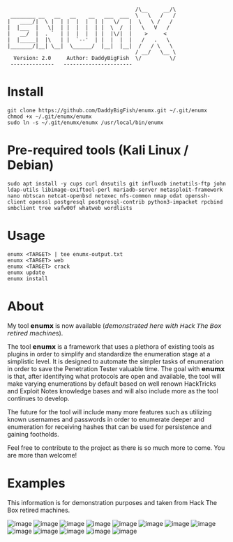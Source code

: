 ```
                                         /\__     __/\
 ________ __   __   __    __   ___  ___  \   \   /   /
|   ____/|  \ |  | |  |  |  | |   \/   |  \   \ /   /
|  |___  |   \|  | |  |  |  | |  \  /  |   \   V   /
|   __/  |  . `  | |  |  |  | |  |\/|  |    >     <
|  |_____|  |\   | |  `--'  | |  |  |  |   /   .   \
|_______/|__| \__|  \______/  |__|  |__|  /   / \   \
                                         / __/   \__ \
  Version: 2.0     Author: DaddyBigFish  \/         \/
 --------------   ----------------------
```
# Install
```
git clone https://github.com/DaddyBigFish/enumx.git ~/.git/enumx
chmod +x ~/.git/enumx/enumx
sudo ln -s ~/.git/enumx/enumx /usr/local/bin/enumx
```
# Pre-required tools (Kali Linux / Debian)
```
sudo apt install -y cups curl dnsutils git influxdb inetutils-ftp john ldap-utils libimage-exiftool-perl mariadb-server metasploit-framework nano nbtscan netcat-openbsd netexec nfs-common nmap odat openssh-client openssl postgresql postgresql-contrib python3-impacket rpcbind smbclient tree wafw00f whatweb wordlists
```
# Usage
```
enumx <TARGET> | tee enumx-output.txt
enumx <TARGET> web
enumx <TARGET> crack
enumx update
enumx install
```
# About
My tool 𝗲𝗻𝘂𝗺𝘅 is now available (𝘥𝘦𝘮𝘰𝘯𝘴𝘵𝘳𝘢𝘵𝘦𝘥 𝘩𝘦𝘳𝘦 𝘸𝘪𝘵𝘩 𝘏𝘢𝘤𝘬 𝘛𝘩𝘦 𝘉𝘰𝘹 𝘳𝘦𝘵𝘪𝘳𝘦𝘥 𝘮𝘢𝘤𝘩𝘪𝘯𝘦s).

The tool 𝗲𝗻𝘂𝗺𝘅 is a framework that uses a plethora of existing tools as plugins in order to simplify and standardize the enumeration stage at a simplistic level. It is designed to automate the simpler tasks of enumeration in order to save the Penetration Tester valuable time. The goal with 𝗲𝗻𝘂𝗺𝘅 is that, after identifying what protocols are open and available, the tool will make varying enumerations by default based on well renown HackTricks and Exploit Notes knowledge bases and will also include more as the tool continues to develop.

The future for the tool will include many more features such as utilizing known usernames and passwords in order to enumerate deeper and enumeration for receiving hashes that can be used for persistence and gaining footholds.

Feel free to contribute to the project as there is so much more to come. You are more than welcome!

# Examples
This information is for demonstration purposes and taken from Hack The Box retired machines.

![image](https://github.com/user-attachments/assets/5bb095ca-35ff-4496-9de7-632a8b0d335d)
![image](https://github.com/user-attachments/assets/e29613b8-7cd4-4e55-a4dd-243cca4be4c7)
![image](https://github.com/user-attachments/assets/fc7bc558-2ab6-4bff-ae09-6356f5da8c2f)
![image](https://github.com/user-attachments/assets/5bf5a24f-74a4-49f6-aeeb-3e64b28ae8d6)
![image](https://github.com/user-attachments/assets/e43c34b9-7ccb-476c-be75-4244659fefc4)
![image](https://github.com/user-attachments/assets/6b53676d-09a7-4aa5-9a25-b5796fc95c74)
![image](https://github.com/user-attachments/assets/743c05d8-9436-4c7e-bf04-347db71d8185)
![image](https://github.com/user-attachments/assets/3ca07e6b-b945-4414-8b37-c6be8232f387)
![image](https://github.com/user-attachments/assets/18b19f3a-4208-476a-8879-f09db0569768)
![image](https://github.com/user-attachments/assets/327ef258-869b-4d3d-8649-a85260a0eb77)
![image](https://github.com/user-attachments/assets/94526baf-9c6d-41b4-874f-40dcb7f13584)
![image](https://github.com/user-attachments/assets/7b52df8f-6e24-40d5-9693-5c5975d17514)
![image](https://github.com/user-attachments/assets/37443694-a345-465c-aba0-dfe27619ecb7)





